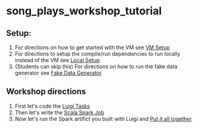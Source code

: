 # song_plays_workshop_tutorial

## Setup:

1. For directions on how to get started with the VM see [VM Setup](https://github.com/bfemiano/song_plays_workshop_tutorial/blob/master/VM_Setup.md)
2. For directions to setup the compile/run dependencies to run locally instead of the VM see [Local Setup](https://github.com/bfemiano/song_plays_workshop_tutorial/blob/master/Local_Setup.md)
3. (Students can skip this) For directions on how to run the fake data generator see [Fake Data Generator](https://github.com/bfemiano/song_plays_workshop_tutorial/blob/master/Data_Gen.md)

## Workshop directions

1. First let's code the [Luigi Tasks](https://github.com/bfemiano/song_plays_workshop_tutorial/blob/master/Luigi_tasks.md)
2. Then let's write the [Scala Spark Job](https://github.com/bfemiano/song_plays_workshop_tutorial/blob/master/Scala_Spark.md)
3. Now let's run the Spark artifict you built with Luigi and [Put it all together](https://github.com/bfemiano/song_plays_workshop_tutorial/blob/master/Run_Directions.md)
